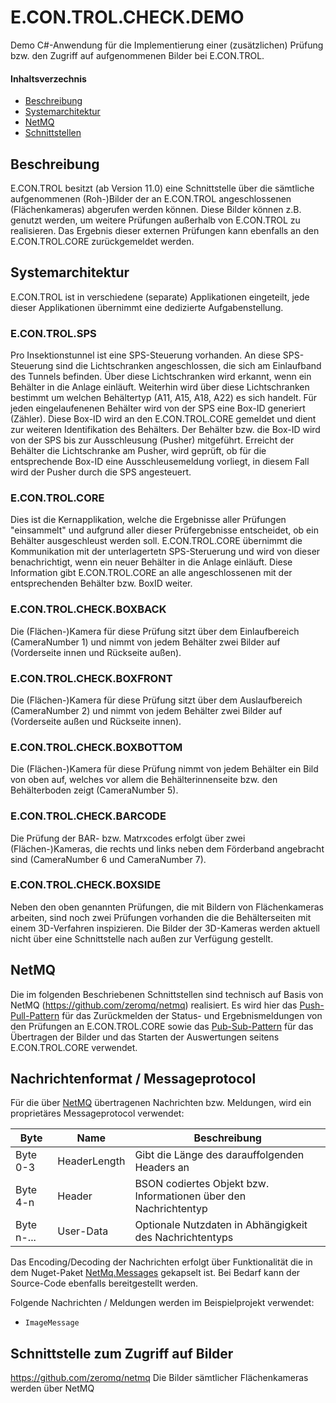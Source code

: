 # E.CON.TROL.CHECK.DEMO
Demo C#-Anwendung für die Implementierung einer (zusätzlichen) Prüfung bzw. den Zugriff auf aufgenommenen Bilder bei E.CON.TROL.

#### Inhaltsverzechnis
* [Beschreibung](#beschreibung)
* [Systemarchitektur](#systemarchitektur)
* [NetMQ](#netmq)
* [Schnittstellen](#schnittstellen)

<a name="beschreibung"/>

## Beschreibung
E.CON.TROL besitzt (ab Version 11.0) eine Schnittstelle über die sämtliche aufgenommenen (Roh-)Bilder der an E.CON.TROL angeschlossenen (Flächenkameras) abgerufen werden können.
Diese Bilder können z.B. genutzt werden, um weitere Prüfungen außerhalb von E.CON.TROL zu realisieren. Das Ergebnis dieser externen Prüfungen kann ebenfalls an den E.CON.TROL.CORE zurückgemeldet werden.

<a name="systemarchitektur"/>

## Systemarchitektur
E.CON.TROL ist in verschiedene (separate) Applikationen eingeteilt, jede dieser Applikationen übernimmt eine dedizierte Aufgabenstellung.

### E.CON.TROL.SPS
Pro Insektionstunnel ist eine SPS-Steuerung vorhanden. An diese SPS-Steuerung sind die Lichtschranken angeschlossen, die sich am Einlaufband des Tunnels befinden. Über diese Lichtschranken wird erkannt, wenn ein Behälter in die Anlage einläuft. Weiterhin wird über diese Lichtschranken bestimmt um welchen Behältertyp (A11, A15, A18, A22) es sich handelt. 
Für jeden eingelaufenenen Behälter wird von der SPS eine Box-ID generiert (Zähler). Diese Box-ID wird an den E.CON.TROL.CORE gemeldet und dient zur weiteren Identifikation des Behälters.
Der Behälter bzw. die Box-ID wird von der SPS bis zur Ausschleusung (Pusher) mitgeführt. Erreicht der Behälter die Lichtschranke am Pusher, wird geprüft, ob für die entsprechende Box-ID eine Ausschleusemeldung vorliegt, in diesem Fall wird der Pusher durch die SPS angesteuert.

### E.CON.TROL.CORE
Dies ist die Kernapplikation, welche die Ergebnisse aller Prüfungen "einsammelt" und aufgrund aller dieser Prüfergebnisse entscheidet, ob ein Behälter ausgeschleust werden soll.
E.CON.TROL.CORE übernimmt die Kommunikation mit der unterlagertetn SPS-Steruerung und wird von dieser benachrichtigt, wenn ein neuer Behälter in die Anlage einläuft. Diese Information gibt E.CON.TROL.CORE an alle angeschlossenen mit der entsprechenden Behälter bzw. BoxID weiter.

### E.CON.TROL.CHECK.BOXBACK
Die (Flächen-)Kamera für diese Prüfung sitzt über dem Einlaufbereich (CameraNumber 1) und nimmt von jedem Behälter zwei Bilder auf (Vorderseite innen und Rückseite außen). 

### E.CON.TROL.CHECK.BOXFRONT
Die (Flächen-)Kamera für diese Prüfung sitzt über dem Auslaufbereich (CameraNumber 2) und nimmt von jedem Behälter zwei Bilder auf (Vorderseite außen und Rückseite innen).

### E.CON.TROL.CHECK.BOXBOTTOM
Die (Flächen-)Kamera für diese Prüfung nimmt von jedem Behälter ein Bild von oben auf, welches vor allem die Behälterinnenseite bzw. den Behälterboden zeigt (CameraNumber 5).

### E.CON.TROL.CHECK.BARCODE
Die Prüfung der BAR- bzw. Matrxcodes erfolgt über zwei (Flächen-)Kameras, die rechts und links neben dem Förderband angebracht sind (CameraNumber 6 und CameraNumber 7).

### E.CON.TROL.CHECK.BOXSIDE
Neben den oben genannten Prüfungen, die mit Bildern von Flächenkameras arbeiten, sind noch zwei Prüfungen vorhanden die die Behälterseiten mit einem 3D-Verfahren inspizieren. Die Bilder der 3D-Kameras werden aktuell nicht über eine Schnittstelle nach außen zur Verfügung gestellt.

<a name="netmq"/>

## NetMQ
Die im folgenden Beschriebenen Schnittstellen sind technisch auf Basis von NetMQ (https://github.com/zeromq/netmq) realisiert. Es wird hier das [Push-Pull-Pattern](https://netmq.readthedocs.io/en/latest/push-pull/) für das Zurückmelden der Status- und Ergebnismeldungen von den Prüfungen an E.CON.TROL.CORE sowie das [Pub-Sub-Pattern](https://netmq.readthedocs.io/en/latest/pub-sub/) für das Übertragen der Bilder und das Starten der Auswertungen seitens E.CON.TROL.CORE verwendet.

## Nachrichtenformat / Messageprotocol
Für die über [NetMQ](https://github.com/zeromq/netmq) übertragenen Nachrichten bzw. Meldungen, wird ein proprietäres Messageprotocol verwendet:

| Byte          | Name            | Beschreibung                                                      |
| ------------- |-----------------|-------------------------------------------------------------------|
| Byte 0-3      | HeaderLength    | Gibt die Länge des darauffolgenden Headers an                     |
| Byte 4-n      | Header          | BSON codiertes Objekt bzw. Informationen über den Nachrichtentyp  |
| Byte n-...    | User-Data       | Optionale Nutzdaten in Abhängigkeit des Nachrichtentyps           |

Das Encoding/Decoding der Nachrichten erfolgt über Funktionalität die in dem Nuget-Paket [NetMq.Messages](https://github.com/maa-es/e.con.trol.check.demo/blob/master/E.CON.TROL.NuGetPackages/NetMq.Messages.1.0.1.nupkg) gekapselt ist. 
Bei Bedarf kann der Source-Code ebenfalls bereitgestellt werden.

Folgende Nachrichten / Meldungen werden im Beispielprojekt verwendet:

* `ImageMessage`


## Schnittstelle zum Zugriff auf Bilder

https://github.com/zeromq/netmq
Die Bilder sämtlicher Flächenkameras werden über NetMQ
